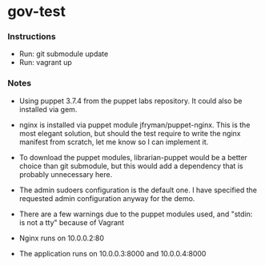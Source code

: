 # gov-test

### Instructions
* Run: git submodule update
* Run: vagrant up

### Notes

* Using puppet 3.7.4 from the puppet labs repository. It could also be installed  via gem.

* nginx is installed via puppet module jfryman/puppet-nginx. This is the most elegant solution, but should the test require to write the nginx manifest from scratch, let me know so I can implement it.

* To download the puppet modules, librarian-puppet would be a better choice than git submodule, but this would add a dependency that is probably unnecessary here.

* The admin sudoers configuration is the default one. I have specified the requested admin configuration anyway for the demo.

* There are a few warnings due to the puppet modules used, and "stdin: is not a tty" because of Vagrant

* Nginx runs on 10.0.0.2:80
* The application runs on 10.0.0.3:8000 and 10.0.0.4:8000
